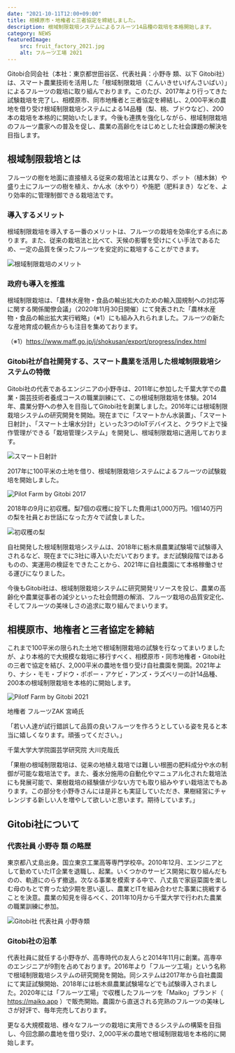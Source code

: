 ```yaml
---
date: "2021-10-11T12:00+09:00"
title: 相模原市・地権者と三者協定を締結しました。
description: 根域制限栽培システムによるフルーツ14品種の栽培を本格開始します。
category: NEWS
featuredImage:
    src: fruit_factory_2021.jpg
    alt: フルーツ工場 2021
---
```


Gitobi合同会社（本社：東京都世田谷区、代表社員：小野寺 類、以下 Gitobi社）は、スマート農業技術を活用した「根域制限栽培（こんいきせいげんさいばい）」によるフルーツの栽培に取り組んでおります。このたび、2017年より行ってきた試験栽培を完了し、相模原市、同市地権者と三者協定を締結し、2,000平米の農地を借り受け根域制限栽培システムによる14品種（梨、桃、ブドウなど）、200本の栽培を本格的に開始いたします。今後も連携を強化しながら、根域制限栽培のフルーツ農家への普及を促し、農業の高齢化をはじめとした社会課題の解決を目指します。

## 根域制限栽培とは

フルーツの樹を地面に直接植える従来の栽培法とは異なり、ポット（植木鉢）や盛り土にフルーツの樹を植え、かん水（水やり）や施肥（肥料まき）などを、より効率的に管理制御できる栽培法です。

### 導入するメリット

根域制限栽培を導入する一番のメリットは、フルーツの栽培を効率化する点にあります。また、従来の栽培法と比べて、天候の影響を受けにくい手法であるため、一定の品質を保ったフルーツを安定的に栽培することができます。

![根域制限栽培のメリット](merit.jpg)

### 政府も導入を推進

根域制限栽培は、「農林水産物・食品の輸出拡大のための輸入国規制への対応等に関する関係閣僚会議」（2020年11月30日開催）にて発表された「農林水産物・食品の輸出拡大実行戦略」（※1）にも組み入れられました。フルーツの新たな産地育成の観点からも注目を集めております。

（※1）https://www.maff.go.jp/j/shokusan/export/progress/index.html

### Gitobi社が自社開発する、スマート農業を活用した根域制限栽培システムの特徴

Gitobi社の代表であるエンジニアの小野寺は、2011年に参加した千葉大学での農業・園芸技術者養成コースの職業訓練にて、この根域制限栽培を体験。2014年、農業分野への参入を目指してGitobi社を創業しました。2016年には根域制限栽培システムの研究開発を開始。現在までに「スマートかん水装置」、「スマート日射計」、「スマート土壌水分計」といった3つのIoTデバイスと、クラウド上で操作管理ができる「栽培管理システム」を開発し、根域制限栽培に適用しております。

![スマート日射計](juko.jpg)

2017年に100平米の土地を借り、根域制限栽培システムによるフルーツの試験栽培を開始しました。

![Pilot Farm by Gitobi 2017](pilot_farm_by_gitobi_2017.jpg)

2018年の9月に初収穫。梨7個の収穫に投下した費用は1,000万円。1個140万円の梨を社員とお世話になった方々で試食しました。

![初収穫の梨](original.jpg)

自社開発した根域制限栽培システムは、2018年に栃木県農業試験場で試験導入されるなど、現在までに3社に導入いただいております。まだ試験段階ではあるものの、実運用の検証をできたことから、2021年に自社農園にて本格稼働させる運びになりました。

今後もGitobi社は、根域制限栽培システムに研究開発リソースを投じ、農業の高齢化や農業従事者の減少といった社会問題の解消、フルーツ栽培の品質安定化、そしてフルーツの美味しさの追求に取り組んでまいります。

## 相模原市、地権者と三者協定を締結

これまで100平米の限られた土地で根域制限栽培の試験を行なってまいりましたが、より本格的で大規模な栽培に移行すべく、相模原市・同市地権者・Gitobi社の三者で協定を結び、2,000平米の農地を借り受け自社農園を開園。2021年より、ナシ・モモ・ブドウ・ポポー・アケビ・アンズ・ラズベリーの計14品種、200本の根域制限栽培を本格的に開始します。

![Pilotf Farm by Gitobi 2021](pilot_farm_by_gitobi_2021.jpg)

地権者 フルーツZAK 宮崎氏

「若い人達が試行錯誤して品質の良いフルーツを作ろうとしている姿を見ると本当に嬉しくなります。頑張ってください。」

千葉大学大学院園芸学研究院 大川克哉氏

「果樹の根域制限栽培は、従来の地植え栽培では難しい根圏の肥料成分や水の制御が可能な栽培法です。また、養水分施用の自動化やマニュアル化された栽培法にも発展可能で、果樹栽培の経験値が少ない方でも取り組みやすい栽培法でもあります。この部分を小野寺さんには是非とも実証していただき、果樹経営にチャレンジする新しい人を増やして欲しいと思います。期待しています。」

## Gitobi社について

### 代表社員 小野寺 類 の略歴

東京都八丈島出身。国立東京工業高等専門学校卒。2010年12月、エンジニアとして勤めていたIT企業を退職し、起業。いくつかのサービス開発に取り組んだものの、軌道にのらず撤退。次なる事業を模索する中で、八丈島で家庭菜園を楽しむ母のもとで育った幼少期を思い返し、農業とITを組み合わせた事業に挑戦することを決意。農業の知見を得るべく、2011年10月から千葉大学で行われた農業の職業訓練に参加。

![Gitobi社 代表社員 小野寺類](rui-onodera.jpg)

### Gitobi社の沿革

代表社員に就任する小野寺が、高専時代の友人らと2014年11月に創業。高専卒のエンジニアが9割を占めております。2016年より「フルーツ工場」という名称で根域制限栽培システムの研究開発を開始。同システムは2017年から自社農園にて実証試験開始、2018年には栃木県農業試験場などでも試験導入されました。2020年には「フルーツ工場」で収穫したフルーツを「Maiko」ブランド（ https://maiko.app ）で販売開始。農園から直送される完熟のフルーツの美味しさが好評で、毎年完売しております。

更なる大規模栽培、様々なフルーツの栽培に実用できるシステムの構築を目指し、今回念願の農地を借り受け、2,000平米の農地で根域制限栽培を本格的に開始します。
